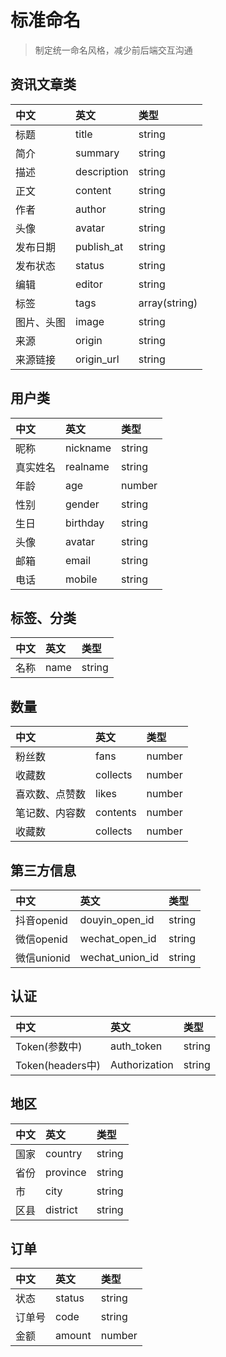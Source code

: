 # 标准命名

> 制定统一命名风格，减少前后端交互沟通

## 资讯文章类

|中文|英文|类型|
|:------|:----|:----|
|标题|title|string|
|简介|summary|string|
|描述|description|string|
|正文|content|string|
|作者|author|string|
|头像|avatar|string|
|发布日期|publish_at|string|
|发布状态|status|string|
|编辑|editor|string|
|标签|tags|array(string)|
|图片、头图|image|string|
|来源|origin|string|
|来源链接|origin_url|string|

## 用户类

|中文|英文|类型|
|:------|:----|:----|
|昵称|nickname|string|
|真实姓名|realname|string|
|年龄|age|number|
|性别|gender|string|
|生日|birthday|string|
|头像|avatar|string|
|邮箱|email|string|
|电话|mobile|string|

## 标签、分类

|中文|英文|类型|
|:------|:----|:----|
|名称|name|string|

## 数量

|中文|英文|类型|
|:------|:----|:----|
|粉丝数|fans|number|
|收藏数|collects|number|
|喜欢数、点赞数|likes|number|
|笔记数、内容数|contents|number|
|收藏数|collects|number|

## 第三方信息

|中文|英文|类型|
|:------|:----|:----|
|抖音openid|douyin_open_id|string|
|微信openid|wechat_open_id|string|
|微信unionid|wechat_union_id|string|

## 认证

|中文|英文|类型|
|:------|:----|:----|
|Token(参数中)|auth_token|string|
|Token(headers中)|Authorization|string|

## 地区

|中文|英文|类型|
|:------|:----|:----|
|国家|country|string|
|省份|province|string|
|市|city|string|
|区县|district|string|

## 订单

|中文|英文|类型|
|:------|:----|:----|
|状态|status|string|
|订单号|code|string|
|金额|amount|number|
